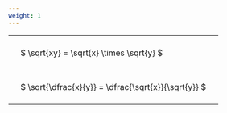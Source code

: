 ```yaml
---
weight: 1
---
```


<style type="text/css">
#T_0d4c2 th.col_heading {
  text-align: left;
  font-size: 1em;
}
#T_0d4c2 td {
  text-align: left;
  font-size: 1em;
  padding: 1.5em;
}
</style>
<table id="T_0d4c2">
  <thead>
  </thead>
  <tbody>
    <tr>
      <td id="T_0d4c2_row0_col0" class="data row0 col0" >$ \sqrt{xy} = \sqrt{x} \times \sqrt{y} $</td>
    </tr>
    <tr>
      <td id="T_0d4c2_row1_col0" class="data row1 col0" >$ \sqrt{\dfrac{x}{y}} = \dfrac{\sqrt{x}}{\sqrt{y}} $</td>
    </tr>
  </tbody>
</table>

